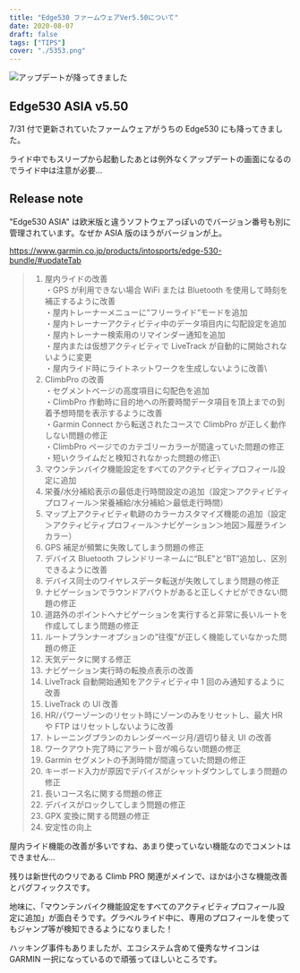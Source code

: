 ```yaml
---
title: "Edge530 ファームウェアVer5.50について"
date: 2020-08-07
draft: false
tags: ["TIPS"]
cover: "./5353.png"
---
```


![アップデートが降ってきました](./5353.png)

## Edge530 ASIA v5.50

7/31 付で更新されていたファームウェアがうちの Edge530 にも降ってきました。

ライド中でもスリープから起動したあとは例外なくアップデートの画面になるのでライド中は注意が必要…

## Release note

"Edge530 ASIA" は欧米版と違うソフトウェアっぽいのでバージョン番号も別に管理されています。なぜか ASIA 版のほうがバージョンが上。

<https://www.garmin.co.jp/products/intosports/edge-530-bundle/#updateTab>

> 1. 屋内ライドの改善\
>    ・GPS が利用できない場合 WiFi または Bluetooth を使用して時刻を補正するように改善\
>    ・屋内トレーナーメニューに“フリーライド“モードを追加\
>    ・屋内トレーナーアクティビティ中のデータ項目内に勾配設定を追加\
>    ・屋内トレーナー検索用のリマインダー通知を追加\
>    ・屋内または仮想アクティビティで LiveTrack が自動的に開始されないように変更\
>    ・屋内ライド時にライトネットワークを生成しないように改善\
> 2. ClimbPro の改善\
>    ・セグメントページの高度項目に勾配色を追加\
>    ・ClimbPro 作動時に目的地への所要時間データ項目を頂上までの到着予想時間を表示するように改善\
>    ・Garmin Connect から転送されたコースで ClimbPro が正しく動作しない問題の修正\
>    ・ClimbPro ページでのカテゴリーカラーが間違っていた問題の修正\
>    ・短いクライムだと検知されなかった問題の修正\
> 3. マウンテンバイク機能設定をすべてのアクティビティプロフィール設定に追加
> 4. 栄養/水分補給表示の最低走行時間設定の追加（設定＞アクティビティプロフィール＞栄養補給/水分補給＞最低走行時間）
> 5. マップ上アクティビティ軌跡のカラーカスタマイズ機能の追加（設定＞アクティビティプロフィール＞ナビゲーション＞地図＞履歴ラインカラー）
> 6. GPS 補足が頻繁に失敗してしまう問題の修正
> 7. デバイス Bluetooth フレンドリーネームに“BLE”と“BT”追加し、区別できるように改善
> 8. デバイス同士のワイヤレスデータ転送が失敗してしまう問題の修正
> 9. ナビゲーションでラウンドアバウトがあると正しくナビができない問題の修正
> 10. 道路外のポイントへナビゲーションを実行すると非常に長いルートを作成してしまう問題の修正
> 11. ルートプランナーオプションの“往復”が正しく機能していなかった問題の修正
> 12. 天気データに関する修正
> 13. ナビゲーション実行時の転換点表示の改善
> 14. LiveTrack 自動開始通知をアクティビティ中 1 回のみ通知するように改善
> 15. LiveTrack の UI 改善
> 16. HR/パワーゾーンのリセット時にゾーンのみをリセットし、最大 HR や FTP はリセットしないように改善
> 17. トレーニングプランのカレンダーページ月/週切り替え UI の改善
> 18. ワークアウト完了時にアラート音が鳴らない問題の修正
> 19. Garmin セグメントの予測時間が間違っていた問題の修正
> 20. キーボード入力が原因でデバイスがシャットダウンしてしまう問題の修正
> 21. 長いコース名に関する問題の修正
> 22. デバイスがロックしてしまう問題の修正
> 23. GPX 変換に関する問題の修正
> 24. 安定性の向上

屋内ライド機能の改善が多いですね、あまり使っていない機能なのでコメントはできません…

残りは新世代のウリである Climb PRO 関連がメインで、ほかは小さな機能改善とバグフィックスです。

地味に、「マウンテンバイク機能設定をすべてのアクティビティプロフィール設定に追加」が面白そうです。グラベルライド中に、専用のプロフィールを使ってもジャンプ等が検知できるようになりました！

ハッキング事件もありましたが、エコシステム含めて優秀なサイコンは GARMIN 一択になっているので頑張ってほしいところです。

<LinkBox isAmazonLink url="https://www.amazon.co.jp/dp/B08DD4H38R/" />
